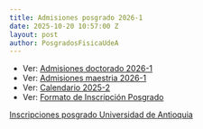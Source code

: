 ```yaml
---
title: Admisiones posgrado 2026-1
date: 2025-10-20 10:57:00 Z
layout: post
author: PosgradosFisicaUdeA
---
```


* Ver: [Admisiones doctorado 2026-1](https://drive.google.com/file/d/1GLse22SYF7xgsjVvczfxNGfXaY5DuKrZ/view?usp=drive_link)
* Ver: [Admisiones maestria 2026-1](https://drive.google.com/file/d/1RwXjMirS1sjXW4BtUe7ykgGQw19b1OHb/view?usp=sharing)
* Ver: [Calendario 2025-2](https://drive.google.com/file/d/1harqNpOWd4b8FOCGQbNXUkuys-B-5EjV/view?usp=sharing)
* Ver: [Formato de Inscripción Posgrado](https://docs.google.com/document/d/1b1ugY6s_iepEJYMzXUc4mBkzAG3D6SUm/edit?usp=sharing&ouid=117251652090274026964&rtpof=true&sd=true)




<!-- more -->
[Inscripciones posgrado Universidad de Antioquia](http://bit.ly/posgrado2018-2)
